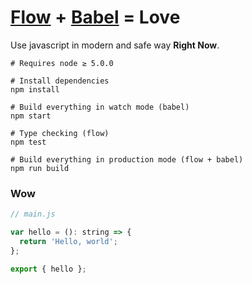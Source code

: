 [Flow] + [Babel] = Love
========
Use javascript in modern and safe way **Right Now**.

```console
# Requires node ≥ 5.0.0

# Install dependencies
npm install

# Build everything in watch mode (babel)
npm start

# Type checking (flow)
npm test

# Build everything in production mode (flow + babel)
npm run build
```

### Wow
```javascript
// main.js

var hello = (): string => {
  return 'Hello, world';
};

export { hello };
```

[Flow]: http://flowtype.org
[Babel]: https://babeljs.io/
